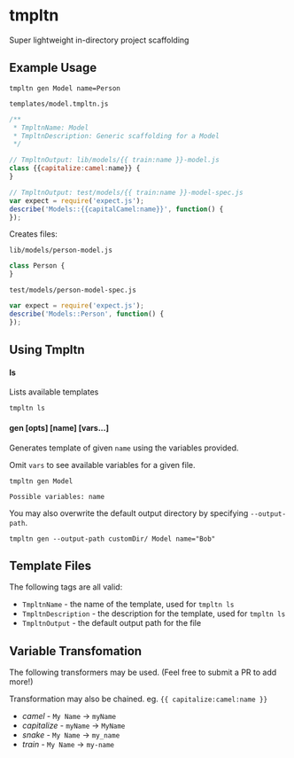# tmpltn

Super lightweight in-directory project scaffolding

## Example Usage

```
tmpltn gen Model name=Person
```

`templates/model.tmpltn.js`
```js
/**
 * TmpltnName: Model
 * TmpltnDescription: Generic scaffolding for a Model
 */

// TmpltnOutput: lib/models/{{ train:name }}-model.js
class {{capitalize:camel:name}} {
}

// TmpltnOutput: test/models/{{ train:name }}-model-spec.js
var expect = require('expect.js');
describe('Models::{{capitalCamel:name}}', function() {
});
````

Creates files:

`lib/models/person-model.js`
```js
class Person {
}
```

`test/models/person-model-spec.js`
```js
var expect = require('expect.js');
describe('Models::Person', function() {
});
```
## Using Tmpltn

#### ls

Lists available templates

```
tmpltn ls
```

#### gen [opts] [name] [vars...]

Generates template of given `name` using the variables provided.

Omit `vars` to see available variables for a given file.

```
tmpltn gen Model
```
```
Possible variables: name
```

You may also overwrite the default output directory by specifying `--output-path`.

```
tmpltn gen --output-path customDir/ Model name="Bob"
```

## Template Files

The following tags are all valid:

- `TmpltnName` - the name of the template, used for `tmpltn ls`
- `TmpltnDescription` - the description for the template, used for `tmpltn ls`
- `TmpltnOutput` - the default output path for the file

## Variable Transfomation

The following transformers may be used. (Feel free to submit a PR to add more!)

Transformation may also be chained. eg. `{{ capitalize:camel:name }}`

- *camel* - `My Name` -> `myName`
- *capitalize* - `myName` -> `MyName`
- *snake* - `My Name` -> `my_name`
- *train* - `My Name` -> `my-name`
